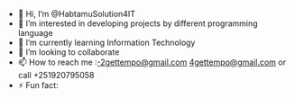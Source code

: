 - 👋 Hi, I’m @HabtamuSolution4IT
- 👀 I’m interested in developing projects by different programming language
- 🌱 I’m currently learning Information Technology
- 💞️ I’m looking to collaborate
- 📫 How to reach me :-2gettempo@gmail.com   4gettempo@gmail.com  or call +251920795058
- ⚡ Fun fact:

<!---
HabtamuSolution4IT/HabtamuSolution4IT is a ✨ special ✨ repository because its `README.md` (this file) appears on your GitHub profile.
You can click the Preview link to take a look at your changes.
--->

